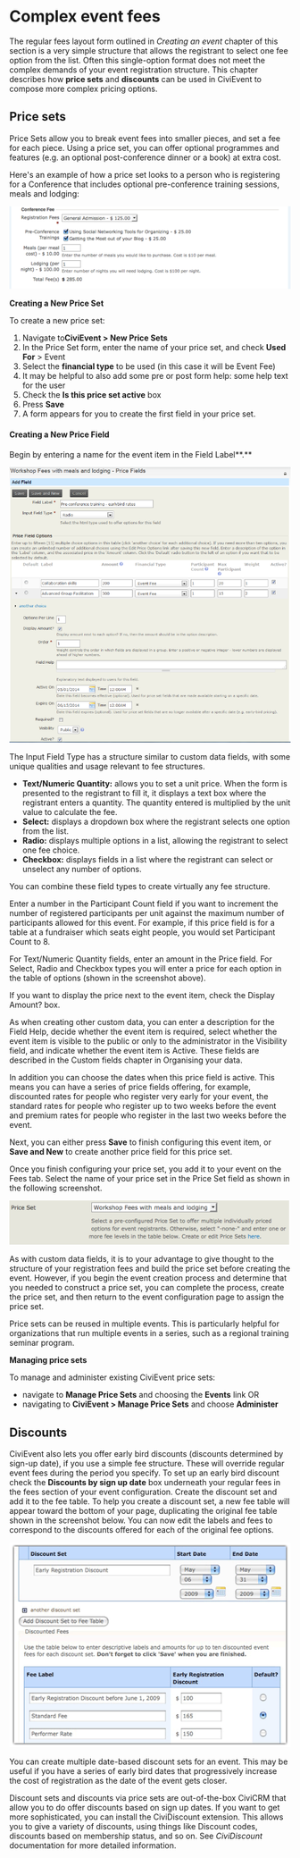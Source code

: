 # Complex event fees

The regular fees layout form outlined in *Creating an event* chapter of
this section is a very simple structure that allows the registrant to
select one fee option from the list. Often this single-option format
does not meet the complex demands of your event registration structure.
This chapter describes how **price sets** and **discounts** can be used
in CiviEvent to compose more complex pricing options.

## Price sets

Price Sets allow you to break event fees into smaller pieces, and set a
fee for each piece. Using a price set, you can offer optional programmes
and features (e.g. an optional post-conference dinner or a book) at
extra cost.

Here's an example of how a price set looks to a person who is
registering for a Conference that includes optional pre-conference
training sessions, meals and lodging:

![The page contains a listbox "Registration fees". This is a required field and contains "General admission $125". Then there are optional checkboxes for the pre-conference training and fields where you can enter a quantity for number of meals and number of nights.](../img/CiviCRM_update-CiviEvent-PriceSetRegistration-en.png "PriceSetRegistration")

**Creating a New Price Set**

To create a new price set:

1.  Navigate to**CiviEvent > New Price Sets**
2.  In the Price Set form, enter the name of your price set, and check
    **Used For** > Event
3.  Select the **financial type** to be used (in this case it will be
    Event Fee)
4.  It may be helpful to also add some pre or post form help: some help
    text for the user
5.  Check the **Is this price set active** box  
6.  Press **Save**
7.  A form appears for you to create the first field in your price set.

#### Creating a New Price Field

Begin by entering a name for the event item in the Field Label**.**

![Example shows a price field "pre-conference training" with two price field options: collaborations skills and advanced group facilitation.](../img/event_price_set_v3.png)

The Input Field Type has a structure similar to custom data fields, with
some unique qualities and usage relevant to fee structures.

-   **Text/Numeric Quantity:** allows you to set a unit price. When the
    form is presented to the registrant to fill it, it displays a text
    box where the registrant enters a quantity. The quantity entered is
    multiplied by the unit value to calculate the fee.
-   **Select:** displays a dropdown box where the registrant selects one
    option from the list.
-   **Radio:** displays multiple options in a list, allowing the
    registrant to select one fee choice.
-   **Checkbox:** displays fields in a list where the registrant can
    select or unselect any number of options.

You can combine these field types to create virtually any fee structure.

Enter a number in the Participant Count field if you want to increment
the number of registered participants per unit against the maximum
number of participants allowed for this event. For example, if this
price field is for a table at a fundraiser which seats eight people, you
would set Participant Count to 8.

For Text/Numeric Quantity fields, enter an amount in the Price field.
For Select, Radio and Checkbox types you will enter a price for each
option in the table of options (shown in the screenshot above).

If you want to display the price next to the event item, check the
Display Amount? box.

As when creating other custom data, you can enter a description for the
Field Help, decide whether the event item is required, select whether
the event item is visible to the public or only to the administrator in
the Visibility field, and indicate whether the event item is Active.
These fields are described in the Custom fields chapter in Organising
your data.

In addition you can choose the dates when this price field is active.
This means you can have a series of price fields offering, for example,
discounted rates for people who register very early for your event, the
standard rates for people who register up to two weeks before the event
and premium rates for people who register in the last two weeks before
the event.

Next, you can either press **Save** to finish configuring this event
item, or **Save and New** to create another price field for this price
set.

Once you finish configuring your price set, you add it to your event on
the Fees tab. Select the name of your price set in the Price Set
field as shown in the following screenshot.

![screenshot](../img/CiviCRM_update-CiviEvent-PriceSetEvent-en.png "PriceSetEvent")

As with custom data fields, it is to your advantage to give thought to
the structure of your registration fees and build the price set before
creating the event. However, if you begin the event creation process and
determine that you needed to construct a price set, you can complete the
process, create the price set, and then return to the event
configuration page to assign the price set.

Price sets can be reused in multiple events. This is particularly
helpful for organizations that run multiple events in a series, such as
a regional training seminar program.

**Managing price sets**

To manage and administer existing CiviEvent price sets:

-   navigate to **Manage Price Sets** and choosing the **Events** link
    OR
-   navigating to **CiviEvent > Manage Price Sets** and
    choose **Administer**

## Discounts

CiviEvent also lets you offer early bird discounts (discounts determined
by sign-up date), if you use a simple fee structure. These will override
regular event fees during the period you specify. To set up an early
bird discount check the **Discounts by sign up date** box underneath
your regular fees in the fees section of your event configuration.
Create the discount set and add it to the fee table. To help you create
a discount set, a new fee table will appear toward the bottom of your
page, duplicating the original fee table shown in the screenshot below.
You can now edit the labels and fees to correspond to the discounts
offered for each of the original fee options.

![screenshot](../img/CiviCRM-CiviEvent-CDiscount-en.gif)

You can create multiple date-based discount sets for an event. This may
be useful if you have a series of early bird dates that progressively
increase the cost of registration as the date of the event gets closer.

Discount sets and discounts via price sets are out-of-the-box CiviCRM
that allow you to do offer discounts based on sign up dates. If you want
to get more sophisticated, you can install the CiviDiscount extension.
This allows you to give a variety of discounts, using things like
Discount codes, discounts based on membership status, and so on. See
*CiviDiscount* documentation for more detailed information.
